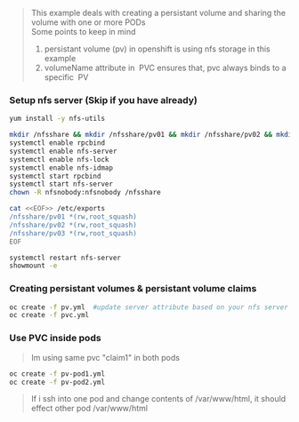 
> This example deals with creating a persistant volume and sharing the volume with one or more PODs  
> Some points to keep in mind  
> 1) persistant volume (pv) in openshift is using nfs storage in this example   
> 2) volumeName attribute  in  PVC ensures that, pvc always binds to a specific  PV   

### Setup nfs server (Skip if you have already)
```sh
yum install -y nfs-utils

mkdir /nfsshare && mkdir /nfsshare/pv01 && mkdir /nfsshare/pv02 && mkdir /nfsshare/pv03
systemctl enable rpcbind
systemctl enable nfs-server
systemctl enable nfs-lock
systemctl enable nfs-idmap
systemctl start rpcbind
systemctl start nfs-server
chown -R nfsnobody:nfsnobody /nfsshare

cat <<EOF>> /etc/exports
/nfsshare/pv01 *(rw,root_squash)
/nfsshare/pv02 *(rw,root_squash)
/nfsshare/pv03 *(rw,root_squash)
EOF

systemctl restart nfs-server
showmount -e
```

### Creating persistant volumes & persistant volume claims
```sh
oc create -f pv.yml  #update server attribute based on your nfs server
oc create -f pvc.yml
```

### Use PVC inside pods
> Im using same pvc "claim1"  in both pods

```sh
oc create -f pv-pod1.yml
oc create -f pv-pod2.yml
```

> If i ssh into one pod and change contents of /var/www/html, it should effect other pod  /var/www/html



